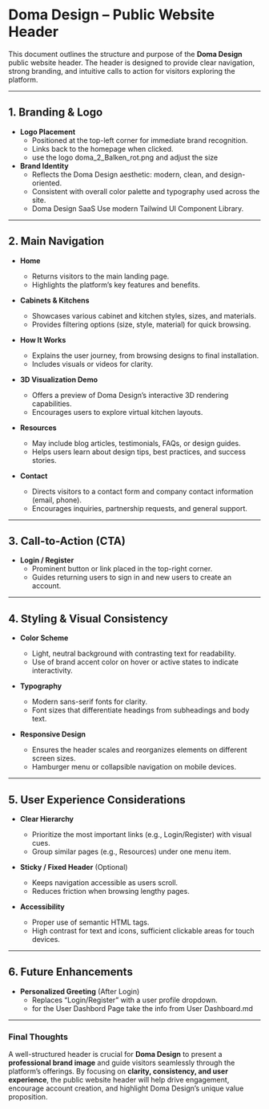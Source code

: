 # Doma Design – Public Website Header

This document outlines the structure and purpose of the **Doma Design** public website header. The header is designed to provide clear navigation, strong branding, and intuitive calls to action for visitors exploring the platform.

---

## 1. Branding & Logo
- **Logo Placement**  
  - Positioned at the top-left corner for immediate brand recognition.
  - Links back to the homepage when clicked.
  - use the logo doma_2_Balken_rot.png and adjust the size
- **Brand Identity**  
  - Reflects the Doma Design aesthetic: modern, clean, and design-oriented.
  - Consistent with overall color palette and typography used across the site.
  - Doma Design SaaS Use modern Tailwind UI Component Library.

---

## 2. Main Navigation
- **Home**  
  - Returns visitors to the main landing page.
  - Highlights the platform’s key features and benefits.

- **Cabinets & Kitchens**  
  - Showcases various cabinet and kitchen styles, sizes, and materials.
  - Provides filtering options (size, style, material) for quick browsing.

- **How It Works**  
  - Explains the user journey, from browsing designs to final installation.
  - Includes visuals or videos for clarity.

- **3D Visualization Demo**  
  - Offers a preview of Doma Design’s interactive 3D rendering capabilities.
  - Encourages users to explore virtual kitchen layouts.

- **Resources**  
  - May include blog articles, testimonials, FAQs, or design guides.
  - Helps users learn about design tips, best practices, and success stories.

- **Contact**  
  - Directs visitors to a contact form and company contact information (email, phone).
  - Encourages inquiries, partnership requests, and general support.

---

## 3. Call-to-Action (CTA)
- **Login / Register**  
  - Prominent button or link placed in the top-right corner.
  - Guides returning users to sign in and new users to create an account.


---

## 4. Styling & Visual Consistency
- **Color Scheme**  
  - Light, neutral background with contrasting text for readability.
  - Use of brand accent color on hover or active states to indicate interactivity.

- **Typography**  
  - Modern sans-serif fonts for clarity.
  - Font sizes that differentiate headings from subheadings and body text.

- **Responsive Design**  
  - Ensures the header scales and reorganizes elements on different screen sizes.
  - Hamburger menu or collapsible navigation on mobile devices.

---

## 5. User Experience Considerations
- **Clear Hierarchy**  
  - Prioritize the most important links (e.g., Login/Register) with visual cues.
  - Group similar pages (e.g., Resources) under one menu item.

- **Sticky / Fixed Header** (Optional)  
  - Keeps navigation accessible as users scroll.
  - Reduces friction when browsing lengthy pages.

- **Accessibility**  
  - Proper use of semantic HTML tags.
  - High contrast for text and icons, sufficient clickable areas for touch devices.

---

## 6. Future Enhancements
- **Personalized Greeting** (After Login)  
  - Replaces “Login/Register” with a user profile dropdown.
  - for the User Dashbord Page take the info from User Dashboard.md
---

### **Final Thoughts**
A well-structured header is crucial for **Doma Design** to present a **professional brand image** and guide visitors seamlessly through the platform’s offerings. By focusing on **clarity, consistency, and user experience**, the public website header will help drive engagement, encourage account creation, and highlight Doma Design’s unique value proposition.